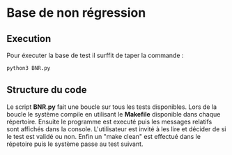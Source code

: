 # Base de non régression


## Execution

Pour éxecuter la base de test il surffit de taper la commande :
```bash
python3 BNR.py
```

## Structure du code


Le script __BNR.py__ fait une boucle sur tous les tests disponibles. Lors de la boucle le système compile en utilisant le __Makefile__ disponible dans chaque répertoire. Ensuite le programme est executé puis les messages relatifs sont affichés dans la console. L'utilisateur est invité à les lire et décider de si le test est validé ou non. Enfin un "make clean" est effectué dans le répetoire puis le système passe au test suivant.